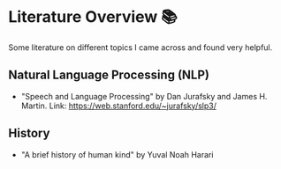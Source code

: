 # Literature Overview 📚
Some literature on different topics I came across and found very helpful.

## Natural Language Processing (NLP)
- "Speech and Language Processing" by Dan Jurafsky and James H. Martin. Link: https://web.stanford.edu/~jurafsky/slp3/

## History
- "A brief history of human kind" by Yuval Noah Harari
